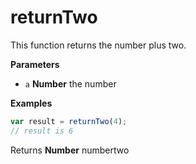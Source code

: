 # returnTwo

This function returns the number plus two.

**Parameters**

-   `a` **Number** the number

**Examples**

```javascript
var result = returnTwo(4);
// result is 6
```

Returns **Number** numbertwo
